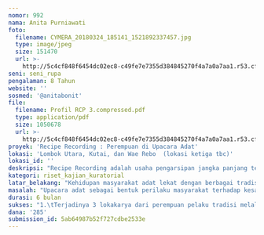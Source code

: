 ```yaml
---
nomor: 992
nama: Anita Purniawati
foto:
  filename: CYMERA_20180324_185141_1521892337457.jpg
  type: image/jpeg
  size: 151470
  url: >-
    http://5c4cf848f6454dc02ec8-c49fe7e7355d384845270f4a7a0a7aa1.r53.cf2.rackcdn.com/8aeea7d6-a992-4ec3-93cf-b53488a09d52/CYMERA_20180324_185141_1521892337457.jpg
seni: seni_rupa
pengalaman: 8 Tahun
website: ''
sosmed: '@anitabonit'
file:
  filename: Profil RCP 3.compressed.pdf
  type: application/pdf
  size: 1050678
  url: >-
    http://5c4cf848f6454dc02ec8-c49fe7e7355d384845270f4a7a0a7aa1.r53.cf2.rackcdn.com/52526eec-08b1-44ea-af5a-5f01ea922077/Profil%20RCP%203.compressed.pdf
proyek: 'Recipe Recording : Perempuan di Upacara Adat'
lokasi: 'Lombok Utara, Kutai, dan Wae Rebo  (lokasi ketiga tbc)'
lokasi_id: ''
deskripsi: "Recipe Recording adalah usaha pengarsipan jangka panjang tentang pengumpulan resep-resep masakan masyarakat adat yang ditelusuri oleh Anita Bonit dan Bellina Erby dalam perjalanannya ke desa-desa pelosok, serangkaian upacara adat, dan wilayah pedalaman. Pada Recipe Recording kali ini kami mengawalinya dengan menampilkan peranan perempuan sebagai penentu utama sajian makanan upacara adat di beberapa daerah. Daerah tersebut adalah Karang Bajo - Lombok Utara, Kutai - Kalimantan Timur, dan Wae Rebo - Nusa Tenggara Timur.\r\n\r\nProyek ini akan menghasilkan sebuah karya yang kami sebut “Multimedia Dinner Performance”, dengan sebuah jamuan makan malam yang menyajikan makanan upacara adat dengan melibatkan beberapa participant. Participant tidak hanya merasakan makanannya, namun juga mendapatkan pengalaman ruang dari instalasi audio dan visual. \r\n\r\nKami akan mempelajari resep makanan adat selama sepuluh hari dengan metode wawancara, observasi dan praktik di daerah tersebut bersama para perempuan pelaku tradisi. Selain jamuan makan malam, kami akan menyelenggarakan lokakarya memasak di ibukota provinsi tempat kami melakukan riset, untuk memperkenalkan lebih jauh pengetahuan kuliner kepada putra-putri daerah agar mereka turut serta menjaga resep tradisi turun-temurun.  \r\n\r\n"
kategori: riset_kajian_kuratorial
latar_belakang: "Kehidupan masyarakat adat lekat dengan berbagai tradisi turun-temurun yang menjadi sebuah pakem dalam sistem bermasyarakatnya, masyarakat adat menjaga tradisi tersebut agar terus berlangsung. Setiap element masyarakat adat berperan aktif dalam tradisi baik itu kepala suku, laki-laki atau perempuan. Kami menemukan sebuah persamaan karakter dari berbagai upacara adat yang akan kami riset bahwa perempuan berperan sebagai penentu rasa dan pemegang kendali dari prosesi upacara adat. Peletakan tugas perempuan sebagai “tukang masak” tidak menempatkan posisi perempuan menjadi minor, justru sangat spesial karena tidak hanya terlibat tetapi juga menjadi penentu prosesi.\r\n \r\nDalam upacara adat di Lombok Utara, Kutai, dan Waerebo perempuan tidak hanya partisipatif tapi juga sebagai poros kekuatan, terdapat persamaan dalam daerah yang akan kami riset.\r\nDi Suku Sasak, Lombok Utara terdapat Inan Pedangan yaitu pemimpin dapur yang ditentukan melalui kesepakatan tokoh adat berdasarkan garis keturunan. Dalam Suku Dayak Kenyah, Ritual Uman Undat merupakan proses Pesta panen padi yang mensakralkan perempuan serta dalam Upacara adat Pernikahandi Bugis – Sulawesi Selatan . Jauh sebelum pemahaman modern masuk ke wilayah-wilayah terpencil, mereka tidak hanya ditaruh dalam bidang yang menuntut ketelitian dan kesabaran seperti memasak, menenun, dan mengurus anak. Tetapi, perempuan hadir dalam posisi penting sebagai cerminan dewi sri sang simbol kehidupan.\r\n\r\n"
masalah: "Upacara adat sebagai bentuk perilaku masyarakat terhadap kesadaran masa lalunya dan identitas karakter budayanya, upacara adat menjadi penting karena melibatkan seluruh tatanan masyarakat untuk memahami sumber daya alam, mengenal asal usul dan mempertahankannya menjadi sebuah identitas. Didalam Upacara adat daerah yang akan kami datangi, perempuan memiliki peran khusus terhadap penentuan  sajian makanan, penentu rasa makanan serta tradisi dimana hanya wanita yang boleh melakukan ritual khusus terhadap bahan makanan contohnya padi/beras. \r\nHal ini menarik, karena sepanjang temuan kami, perempuan mendominasi hal ini, bukan karena  semata-mata cakap dalam hal domestik tapi sebagai individu yang dipercaya dalam struktur masyarakat adat untuk mengemban tanggung jawab penentu rasa masakan. Kami ingin melihat penelitian ini sebagai bentuk murni pengumpulan dan penyebaran pengetahuan kekayaan kuliner dan sebisa mungkin tidak melihatnya sebagai objektifikasi.\r\nPerempuan adat sebagai sumber informasi resep turun temurun yang hadir dibanyak upacara adat tidak mengarsipkan resep, resep diberikan ke penerus generasi dengan praktik langsung, hal ini bekejar-kejaran dengan praktik urbanisasi setempat yang dilakukan oleh penerus. Karena itu, kami memfokuskan pengkoleksian resep dari masakan dalam upacara adat karena disanalah momen disajikannya makanan yang pemilihan bahan, cara memasak, menu sajian dipilih berdasarkan kepercayaan tradisi. \r\n\r\n"
durasi: 6 bulan
sukses: "1.\tTerjadinya 3 lokakarya dari perempuan pelaku tradisi melalui komunitas atau kolektif yang berada di Ibukota propinsi masing-masing, untuk membuka kemungkinan penyebaran pengetahuan dari generasi tua ke generasi muda\r\n2.\tPresentasi karya dalam bentuk perjamuan makan malam yang sarat dengan sentuhan multimedia.\r\n3.\tTerciptanya sebuah situs web yang menampung tulisan resep, pemetaan wilayah, dan dokumentasi foto dan video agar penelitian ini bisa diakses secara luas oleh berbagai kalangan.\r\n "
dana: '285'
submission_id: 5ab64987b52f727cdbe2533e
---
```


